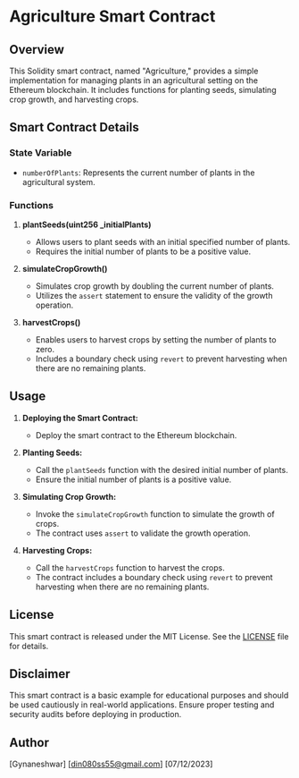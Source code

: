 # Agriculture Smart Contract 

## Overview

This Solidity smart contract, named "Agriculture," provides a simple implementation for managing plants in an agricultural setting on the Ethereum blockchain. It includes functions for planting seeds, simulating crop growth, and harvesting crops.

## Smart Contract Details

### State Variable

- `numberOfPlants`: Represents the current number of plants in the agricultural system.

### Functions

1. **plantSeeds(uint256 _initialPlants)**
   - Allows users to plant seeds with an initial specified number of plants.
   - Requires the initial number of plants to be a positive value.

2. **simulateCropGrowth()**
   - Simulates crop growth by doubling the current number of plants.
   - Utilizes the `assert` statement to ensure the validity of the growth operation.

3. **harvestCrops()**
   - Enables users to harvest crops by setting the number of plants to zero.
   - Includes a boundary check using `revert` to prevent harvesting when there are no remaining plants.

## Usage

1. **Deploying the Smart Contract:**
   - Deploy the smart contract to the Ethereum blockchain.

2. **Planting Seeds:**
   - Call the `plantSeeds` function with the desired initial number of plants.
   - Ensure the initial number of plants is a positive value.

3. **Simulating Crop Growth:**
   - Invoke the `simulateCropGrowth` function to simulate the growth of crops.
   - The contract uses `assert` to validate the growth operation.

4. **Harvesting Crops:**
   - Call the `harvestCrops` function to harvest the crops.
   - The contract includes a boundary check using `revert` to prevent harvesting when there are no remaining plants.

## License

This smart contract is released under the MIT License. See the [LICENSE](./LICENSE) file for details.

## Disclaimer

This smart contract is a basic example for educational purposes and should be used cautiously in real-world applications. Ensure proper testing and security audits before deploying in production.

## Author

[Gynaneshwar]
[din080ss55@gmail.com]
[07/12/2023]

